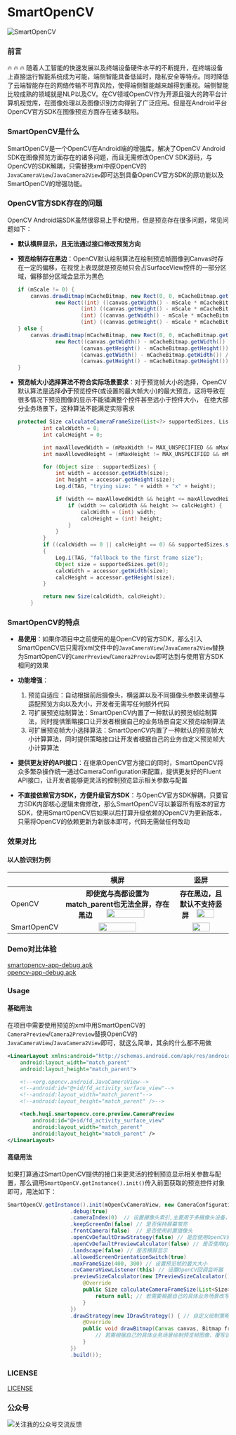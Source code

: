 # SmartOpenCV

![SmartOpenCV](art/logo.png)  
### 前言

:fire: :fire: :fire: 随着人工智能的快速发展以及终端设备硬件水平的不断提升，在终端设备上直接运行智能系统成为可能，端侧智能具备低延时，隐私安全等特点。同时降低了云端智能存在的网络传输不可靠风险，使得端侧智能越来越得到重视。端侧智能比较成熟的领域就是NLP以及CV。在CV领域OpenCV作为开源且强大的跨平台计算机视觉库，在图像处理以及图像识别方向得到了广泛应用。但是在Android平台OpenCV官方SDK在图像预览方面存在诸多缺陷。

### SmartOpenCV是什么
SmartOpenCV是一个OpenCV在Android端的增强库，解决了OpenCV Android SDK在图像预览方面存在的诸多问题，而且无需修改OpenCV SDK源码，与OpenCV的SDK解耦，只需替换xml中原OpenCV的`JavaCameraView`/`JavaCamera2View`即可达到具备OpenCV官方SDK的原功能以及SmartOpenCV的增强功能。

### OpenCV官方SDK存在的问题

OpenCV Android端SDK虽然很容易上手和使用，但是预览存在很多问题，常见问题如下：

- **默认横屏显示，且无法通过接口修改预览方向**

- **预览绘制存在黑边**：OpenCV默认绘制算法在绘制预览帧图像到Canvas时存在一定的偏移，在视觉上表现就是预览帧只会占SurfaceView控件的一部分区域，偏移部分区域会显示为黑色

  ```java
  if (mScale != 0) {
      canvas.drawBitmap(mCacheBitmap, new Rect(0, 0, mCacheBitmap.getWidth(), mCacheBitmap.getHeight()),
              new Rect((int) ((canvas.getWidth() - mScale * mCacheBitmap.getWidth()) / 2),
                      (int) ((canvas.getHeight() - mScale * mCacheBitmap.getHeight()) / 2),
                      (int) ((canvas.getWidth() - mScale * mCacheBitmap.getWidth()) / 2 + mScale * mCacheBitmap.getWidth()),
                      (int) ((canvas.getHeight() - mScale * mCacheBitmap.getHeight()) / 2 + mScale * mCacheBitmap.getHeight())), null);
  } else {
      canvas.drawBitmap(mCacheBitmap, new Rect(0, 0, mCacheBitmap.getWidth(), mCacheBitmap.getHeight()),
              new Rect((canvas.getWidth() - mCacheBitmap.getWidth()) / 2,
                      (canvas.getHeight() - mCacheBitmap.getHeight()) / 2,
                      (canvas.getWidth() - mCacheBitmap.getWidth()) / 2 + mCacheBitmap.getWidth(),
                      (canvas.getHeight() - mCacheBitmap.getHeight()) / 2 + mCacheBitmap.getHeight()), null);
  }
  ```

  

- **预览帧大小选择算法不符合实际场景要求**：对于预览帧大小的选择，OpenCV默认算法是选择**小于**预览控件(或设置的最大帧大小)的最大预览，这将导致在很多情况下预览图像的显示不能铺满整个控件甚至远小于控件大小， 在绝大部分业务场景下，这种算法不能满足实际需求

  ```java
  protected Size calculateCameraFrameSize(List<?> supportedSizes, ListItemAccessor accessor, int surfaceWidth, int surfaceHeight) {
          int calcWidth = 0;
          int calcHeight = 0;
  
          int maxAllowedWidth = (mMaxWidth != MAX_UNSPECIFIED && mMaxWidth < surfaceWidth)? mMaxWidth : surfaceWidth;
          int maxAllowedHeight = (mMaxHeight != MAX_UNSPECIFIED && mMaxHeight < surfaceHeight)? mMaxHeight : surfaceHeight;
  
          for (Object size : supportedSizes) {
              int width = accessor.getWidth(size);
              int height = accessor.getHeight(size);
              Log.d(TAG, "trying size: " + width + "x" + height);
  
              if (width <= maxAllowedWidth && height <= maxAllowedHeight) {
                  if (width >= calcWidth && height >= calcHeight) {
                      calcWidth = (int) width;
                      calcHeight = (int) height;
                  }
              }
          }
          if ((calcWidth == 0 || calcHeight == 0) && supportedSizes.size() > 0)
          {
              Log.i(TAG, "fallback to the first frame size");
              Object size = supportedSizes.get(0);
              calcWidth = accessor.getWidth(size);
              calcHeight = accessor.getHeight(size);
          }
  
          return new Size(calcWidth, calcHeight);
      }
  ```

  


### SmartOpenCV的特点

- **易使用**：如果你项目中之前使用的是OpenCV的官方SDK，那么引入SmartOpenCV后只需将xml文件中的`JavaCameraView`/`JavaCamera2View`替换为SmartOpenCV的`CamerPreview`/`Camera2Preview`即可达到与使用官方SDK相同的效果

- **功能增强**：
  1. 预览自适应：自动根据前后摄像头，横竖屏以及不同摄像头参数来调整与适配预览方向以及大小，开发者无需写任何额外代码
  2. 可扩展预览绘制算法：SmartOpenCV内置了一种默认的预览帧绘制算法，同时提供策略接口让开发者根据自己的业务场景自定义预览绘制算法
  3. 可扩展预览帧大小选择算法：SmartOpenCV内置了一种默认的预览帧大小计算算法，同时提供策略接口让开发者根据自己的业务自定义预览帧大小计算算法
  
- **提供更友好的API接口**：在继承OpenCV官方接口的同时，SmartOpenCV将众多繁杂操作统一通过CameraConfiguration来配置，提供更友好的Fluent API接口，让开发者能够更灵活的控制预览显示相关参数与配置

- **不直接依赖官方SDK，方便升级官方SDK**：与OpenCV官方SDK解耦，只要官方SDK内部核心逻辑未做修改，那么SmartOpenCV可以兼容所有版本的官方SDK，使用SmartOpenCV后如果以后打算升级依赖的OpenCV为更新版本，只需将OpenCV的依赖更新为新版本即可，代码无需做任何改动

### 效果对比
#### 以人脸识别为例

|            | 横屏                                                         | 竖屏   |
| ---------- | ------------------------------------------------------------ | ------ |
| OpenCV | <div align=center>**即使宽与高都设置为match_parent也无法全屏，存在黑边**  <img src="./art/screenshort/opencv_back_camera_landscape.jpg" width = "60%" height = "60%"/></div>  |<div align=center> **存在黑边，且默认不支持竖屏**  <img src="./art/screenshort/opencv_back_camera_portrait.jpg" width = "60%" height = "50%" /></div>  |
| SmartOpenCV | <div align=center><img src="./art/screenshort/smartopencv_back_camera_landscape.jpg" width = "60%" height = "60%" /></div> | <div align=center><img src="./art/screenshort/smartopencv_back_camera_portrait.jpg" width = "60%" height = "50%"/></div> |

### Demo对比体验
[smartopencv-app-debug.apk](demo/smartopencv-app-debug.apk)  
[opencv-app-debug.apk](demo/opencv-app-debug.apk)  

### Usage

#### 基础用法

在项目中需要使用预览的xml中用SmartOpenCV的`CameraPreview`/`Camera2Preview`替换OpenCV的`JavaCameraView`/`JavaCamera2View`即可，就这么简单，其余的什么都不用做

```xml
<LinearLayout xmlns:android="http://schemas.android.com/apk/res/android"
    android:layout_width="match_parent"
    android:layout_height="match_parent">

    <!--<org.opencv.android.JavaCameraView-->
    <!--android:id="@+id/fd_activity_surface_view"-->
    <!--android:layout_width="match_parent"-->
    <!--android:layout_height="match_parent" />-->

    <tech.huqi.smartopencv.core.preview.CameraPreview
        android:id="@+id/fd_activity_surface_view"
        android:layout_width="match_parent"
        android:layout_height="match_parent" />
</LinearLayout>
```

#### 高级用法

如果打算通过SmartOpenCV提供的接口来更灵活的控制预览显示相关参数与配置，那么调用`SmartOpenCV.getInstance().init()`传入前面获取的预览控件对象即可，用法如下：

```java
SmartOpenCV.getInstance().init(mOpenCvCameraView, new CameraConfiguration.Builder()
                    .debug(true)
                    .cameraIndex(0)  // 设置摄像头索引,主要用于多摄像头设备，优先级低于frontCamera
                    .keepScreenOn(false) // 是否保持屏幕常亮
                    .frontCamera(false)  // 是否使用前置摄像头
                    .openCvDefaultDrawStrategy(false) // 是否使用OpenCV默认的预览图像绘制策略
                    .openCvDefaultPreviewCalculator(false) // 是否使用OpenCV默认的预览帧大小计算策略
                    .landscape(false) // 是否横屏显示
                    .allowedScreenOrientationSwitch(true)
                    .maxFrameSize(400, 300) // 设置预览帧的最大大小
                    .cvCameraViewListener(this) // 设置OpenCV回调监听器
                    .previewSizeCalculator(new IPreviewSizeCalculator() { // 自定义预览帧大小计算策略
                        @Override
                        public Size calculateCameraFrameSize(List<Size> supportedSizes, int surfaceWidth, int surfaceHeight) {
                            return null; // 若需要根据自己的具体业务场景改写览帧大小，覆写该方法逻辑
                        }
                    })
                    .drawStrategy(new IDrawStrategy() { // 自定义绘制策略
                        @Override
                        public void drawBitmap(Canvas canvas, Bitmap frameBitmap, int surfaceWidth, int surfaceHeight, boolean isSetLandscape, boolean isPortrait) {
                            // 若需根据自己的具体业务场景绘制预览帧图像，覆写该方法逻辑
                        }
                    })
                    .build());
```



### LICENSE
[LICENSE](LICENSE)  

### 公众号
![关注我的公众号交流反馈](art/wx_gzh.jpg)  

